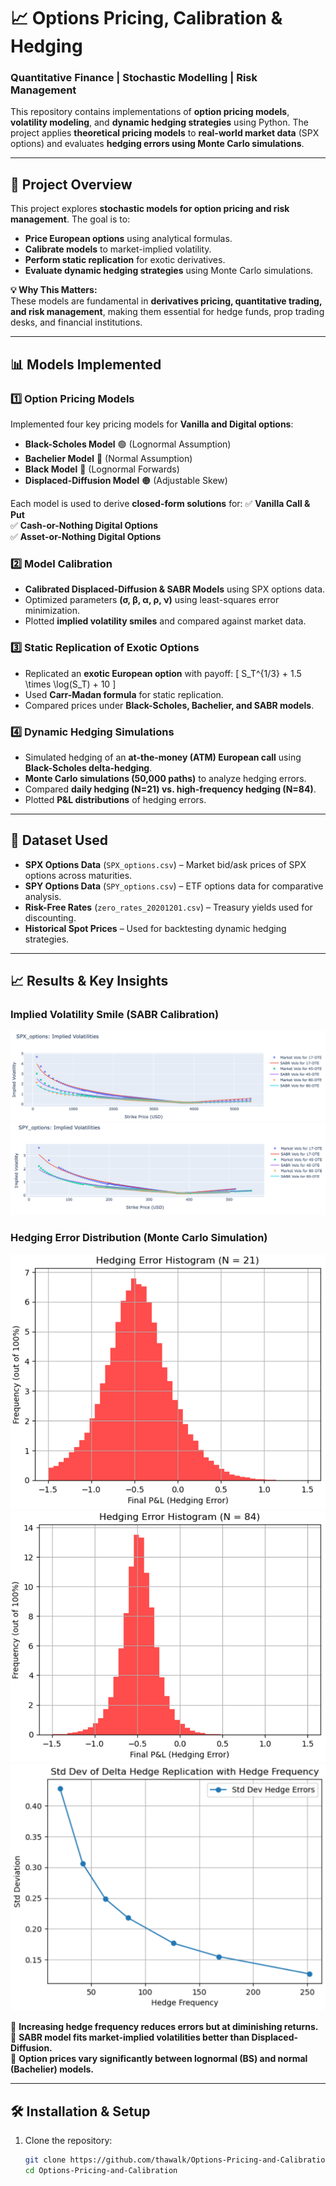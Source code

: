 # 📈 Options Pricing, Calibration & Hedging

### **Quantitative Finance | Stochastic Modelling | Risk Management**  

This repository contains implementations of **option pricing models**, **volatility modeling**, and **dynamic hedging strategies** using Python. The project applies **theoretical pricing models** to **real-world market data** (SPX options) and evaluates **hedging errors using Monte Carlo simulations**.  

---

## 🚀 **Project Overview**
This project explores **stochastic models for option pricing and risk management**. The goal is to:
- **Price European options** using analytical formulas.
- **Calibrate models** to market-implied volatility.
- **Perform static replication** for exotic derivatives.
- **Evaluate dynamic hedging strategies** using Monte Carlo simulations.

**💡 Why This Matters:**  
These models are fundamental in **derivatives pricing, quantitative trading, and risk management**, making them essential for hedge funds, prop trading desks, and financial institutions.

---

## 📊 **Models Implemented**
### **1️⃣ Option Pricing Models**
Implemented four key pricing models for **Vanilla and Digital options**:
- **Black-Scholes Model** 🟢 (Lognormal Assumption)
- **Bachelier Model** 🔵 (Normal Assumption)
- **Black Model** 🔴 (Lognormal Forwards)
- **Displaced-Diffusion Model** 🟠 (Adjustable Skew)

Each model is used to derive **closed-form solutions** for:
✅ **Vanilla Call & Put**  
✅ **Cash-or-Nothing Digital Options**  
✅ **Asset-or-Nothing Digital Options**  

### **2️⃣ Model Calibration**
- **Calibrated Displaced-Diffusion & SABR Models** using SPX options data.
- Optimized parameters **(σ, β, α, ρ, ν)** using least-squares error minimization.
- Plotted **implied volatility smiles** and compared against market data.

### **3️⃣ Static Replication of Exotic Options**
- Replicated an **exotic European option** with payoff:
  \[
  S_T^{1/3} + 1.5 \times \log(S_T) + 10
  \]
- Used **Carr-Madan formula** for static replication.
- Compared prices under **Black-Scholes, Bachelier, and SABR models**.

### **4️⃣ Dynamic Hedging Simulations**
- Simulated hedging of an **at-the-money (ATM) European call** using **Black-Scholes delta-hedging**.
- **Monte Carlo simulations (50,000 paths)** to analyze hedging errors.
- Compared **daily hedging (N=21) vs. high-frequency hedging (N=84)**.
- Plotted **P&L distributions** of hedging errors.

---

## 📂 **Dataset Used**
- **SPX Options Data** (`SPX_options.csv`) – Market bid/ask prices of SPX options across maturities.
- **SPY Options Data** (`SPY_options.csv`) – ETF options data for comparative analysis.
- **Risk-Free Rates** (`zero_rates_20201201.csv`) – Treasury yields used for discounting.
- **Historical Spot Prices** – Used for backtesting dynamic hedging strategies.

---

## 📈 **Results & Key Insights**
### **Implied Volatility Smile (SABR Calibration)**
![Volatility Smile for SABR SPX](assets/SABR_SPX.png)
![Volatility Smile for SABR SPY](assets/SABR_SPY.png)

### **Hedging Error Distribution (Monte Carlo Simulation)**
![Hedging Error 21](assets/hedging_error_21.png)
![Hedging Error 84](assets/hedging_error_84.png)
![Std dev delta hedge replication](assets/std_dev_delta_hedge_replication.png)

🔹 **Increasing hedge frequency reduces errors but at diminishing returns.**  
🔹 **SABR model fits market-implied volatilities better than Displaced-Diffusion.**  
🔹 **Option prices vary significantly between lognormal (BS) and normal (Bachelier) models.**  

---

## 🛠️ **Installation & Setup**
1. Clone the repository:
   ```bash
   git clone https://github.com/thawalk/Options-Pricing-and-Calibration.git
   cd Options-Pricing-and-Calibration
